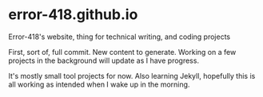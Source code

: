 # error-418.github.io
Error-418's website, thing for technical writing, and coding projects

First, sort of, full commit. New content to generate. Working on a few projects in the background will update as I have progress.

It's mostly small tool projects for now. Also learning Jekyll, hopefully this is all working as intended when I wake up in the morning.